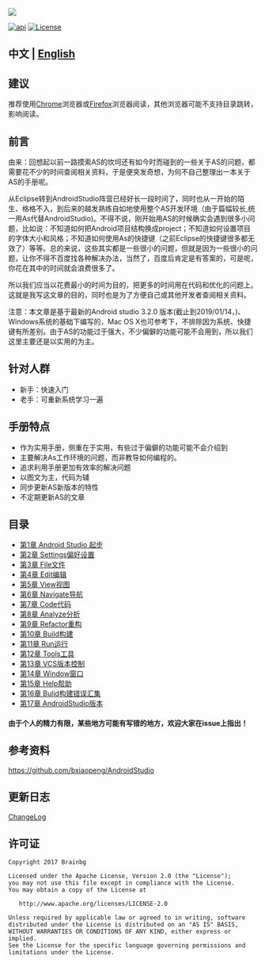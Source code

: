![](https://brian-1258565516.cos.ap-guangzhou.myqcloud.com/img/finallogo.png)




[![api][apiSvg]][api]
[![License][licenseSvg]][license]

## 中文 | [English](/README_EN.md)
## 建议
推荐使用[Chrome]浏览器或[Firefox]浏览器阅读，其他浏览器可能不支持目录跳转，影响阅读。

## 前言
由来：回想起以前一路摸索AS的坎坷还有如今时而碰到的一些关于AS的问题，都需要花不少的时间查阅相关资料，于是便突发奇想，为何不自己整理出一本关于AS的手册呢。

从Eclipse转到AndroidStudio阵营已经好长一段时间了，同时也从一开始的陌生、格格不入，到后来的越发熟练自如地使用整个AS开发环境（由于篇幅较长,统一用As代替AndroidStudio)。不得不说，刚开始用AS的时候确实会遇到很多小问题，比如说：不知道如何把Android项目结构换成project；不知道如何设置项目的字体大小和风格；不知道如何使用As的快捷键（之前Eclipse的快捷键很多都无效了）等等。总的来说，这些其实都是一些很小的问题，但就是因为一些很小的问题，让你不得不百度找各种解决办法，当然了，百度后肯定是有答案的，可是呢，你花在其中的时间就会浪费很多了。

所以我们应当以花费最小的时间为目的，把更多的时间用在代码和优化的问题上。这就是我写这文章的目的，同时也是为了方便自己或其他开发者查阅相关资料。

注意：本文章是基于最新的Android studio 3.2.0 版本(截止到2019/01/14，)、Windows系统的基础下编写的，Mac OS X也可参考下，不排除因为系统、快捷键有所差别。由于AS的功能过于强大，不少偏僻的功能可能不会用到，所以我们这里主要还是以实用的为主。

## 针对人群
- 新手：快速入门
- 老手：可重新系统学习一遍
## 手册特点
- 作为实用手册，侧重在于实用，有些过于偏僻的功能可能不会介绍到
- 主要解决As工作环境的问题，而非教导如何编程的。
- 追求利用手册更加有效率的解决问题
- 以图文为主，代码为辅
- 同步更新AS新版本的特性
- 不定期更新AS的文章
## 目录
- [第1章 Android Studio 起步](/Article/第1章-AndroidStudio起步/README.md)
- [第2章 Settings偏好设置](/Article/第2章-Settings偏好设置/README.md)
- [第3章 File文件](/Article/第3章-File文件/README.md)
- [第4章 Edit编辑](/Article/第4章-Edit编辑/README.md)
- [第5章 View视图](/Article/第5章-View视图/README.md)
- [第6章 Navigate导航](/Article/第6章-Navigate导航/README.md)
- [第7章 Code代码](/Article/第7章-Code代码/README.md)
- [第8章 Analyze分析](/Article/第8章-Analyze分析/README.md)
- [第9章 Refactor重构](/Article/第9章-Refactor重构/README.md)
- [第10章 Build构建](/Article/第10章-Build构建/README.md)
- [第11章 Run运行](/Article/第11章-Run运行/README.md)
- [第12章 Tools工具](/Article/第12章-Tools工具/README.md)
- [第13章 VCS版本控制](/Article/第13章-VCS版本控制/README.md)
- [第14章 Window窗口](/Article/第14章-Window窗口/README.md)
- [第15章 Help帮助](/Article/第15章-Help帮助/README.md)
- [第16章 Bulid构建错误汇集](/Article/第16章-Bulid构建错误汇集/README.md)
- [第17章 AndroidStudio版本](/Article/第17章-AndroidStudio版本/README.md)


#### 由于个人的精力有限，某些地方可能有写错的地方，欢迎大家在issue上指出！
## 参考资料
https://github.com/bxiaopeng/AndroidStudio

## 更新日志
[ChangeLog](/CHANGELOG.md)  
<!-- [ChangeLog]([/ChangeLog.md](https://github.com/Brainbg/AndroidStudioHandbook/blob/master/ChangeLog.md)) -->

## 许可证


    Copyright 2017 Brainbg

    Licensed under the Apache License, Version 2.0 (the "License");
    you may not use this file except in compliance with the License.
    You may obtain a copy of the License at

       http://www.apache.org/licenses/LICENSE-2.0

    Unless required by applicable law or agreed to in writing, software
    distributed under the License is distributed on an "AS IS" BASIS,
    WITHOUT WARRANTIES OR CONDITIONS OF ANY KIND, either express or implied.
    See the License for the specific language governing permissions and
    limitations under the License.

<!-- 引用链接 -->
<!-- Google Chrome浏览器 -->
[Chrome]:https://www.google.cn/intl/zh-CN/chrome/
<!-- Firefox浏览器 -->
[Firefox]:http://www.firefox.com.cn/

<!-- 许可证 -->
[licenseSvg]: https://img.shields.io/badge/License-Apache--2.0-brightgreen.svg
[license]: https://github.com/Brainbg/AndroidStudioHandbook/blob/master/LICENSE

<!-- API -->
[apiSvg]: https://img.shields.io/badge/API-19%2B-brightgreen.svg
[api]: https://android-arsenal.com/api?level=19